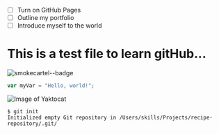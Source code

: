 - [ ] Turn on GitHub Pages
- [ ] Outline my portfolio
- [ ] Introduce myself to the world

# This is a test file to learn gitHub...
![smokecartel--badge](https://github.com/user-attachments/assets/4eb0c39b-dede-4084-a183-46c21cc8aa61)

``` javascript
var myVar = "Hello, world!";
```

![Image of Yaktocat](https://octodex.github.com/images/yaktocat.png)

```
$ git init
Initialized empty Git repository in /Users/skills/Projects/recipe-repository/.git/
```
